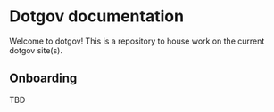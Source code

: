 # Dotgov documentation

Welcome to dotgov! This is a repository to house work on the current dotgov site(s). 

## Onboarding

TBD